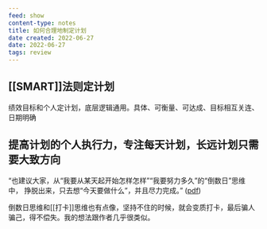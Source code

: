 ```yaml
---
feed: show
content-type: notes
title: 如何合理地制定计划
date created: 2022-06-27
date: 2022-06-27
tags: review
---
```


## [[SMART]]法则定计划

绩效目标和个人定计划，底层逻辑通用。具体、可衡量、可达成、目标相互关连、日期明确

## 提高计划的个人执行力，专注每天计划，长远计划只需要大致方向

“也建议大家，从“我要从某天起开始怎样怎样”“我要努力多久”的“倒数日”思维中， 挣脱出来，只去想“今天要做什么”，并且尽力完成。” ([pdf](zotero://open-pdf/library/items/Y7DTQ5YF?page=5&annotation=MPNFLCQU))

倒数日思维和[[打卡]]思维也有点像，坚持不住的时候，就会变质打卡，最后骗人骗己，得不偿失。我的想法跟作者几乎很类似。

